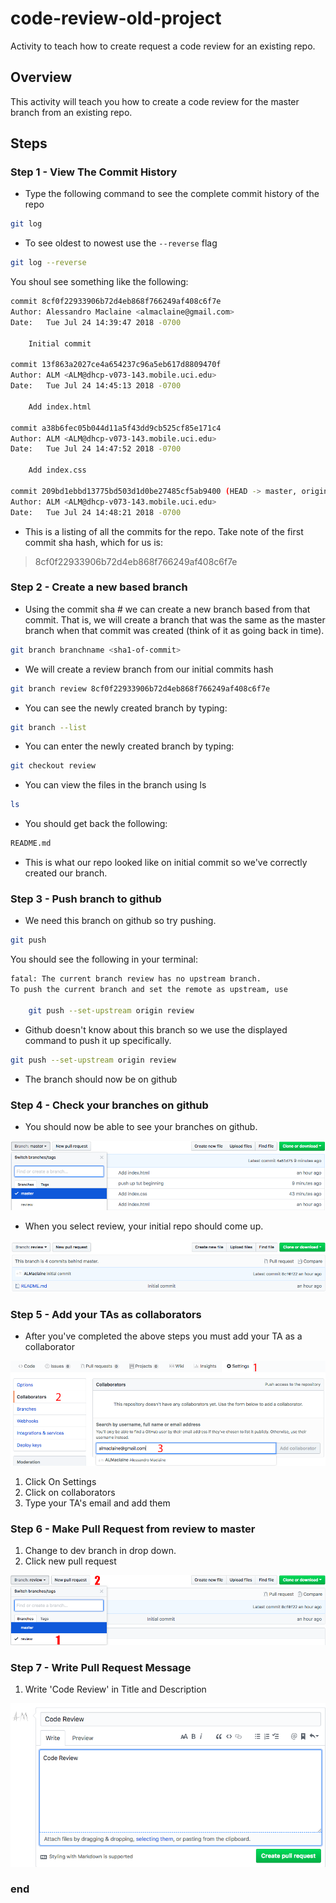# code-review-old-project

Activity to teach how to create request a code review for an existing repo.

## Overview

This activity will teach you how to create a code review for the master branch from an existing repo.

## Steps

### Step 1 - View The Commit History

- Type the following command to see the complete commit history of the repo

```bash
git log
```

- To see oldest to nowest use the `--reverse` flag

```bash
git log --reverse
```

You shoul see something like the following:

```bash
commit 8cf0f22933906b72d4eb868f766249af408c6f7e
Author: Alessandro Maclaine <almaclaine@gmail.com>
Date:   Tue Jul 24 14:39:47 2018 -0700

    Initial commit

commit 13f863a2027ce4a654237c96a5eb617d8809470f
Author: ALM <ALM@dhcp-v073-143.mobile.uci.edu>
Date:   Tue Jul 24 14:45:13 2018 -0700

    Add index.html

commit a38b6fec05b044d11a5f43dd9cb525cf85e171c4
Author: ALM <ALM@dhcp-v073-143.mobile.uci.edu>
Date:   Tue Jul 24 14:47:52 2018 -0700

    Add index.css

commit 209bd1ebbd13775bd503d1d0be27485cf5ab9400 (HEAD -> master, origin/master, origin/HEAD)
Author: ALM <ALM@dhcp-v073-143.mobile.uci.edu>
Date:   Tue Jul 24 14:48:21 2018 -0700
```

- This is a listing of all the commits for the repo. Take note of the first commit sha hash, which for us is:
> 8cf0f22933906b72d4eb868f766249af408c6f7e

### Step 2 - Create a new based branch

- Using the commit sha # we can create a new branch based from that commit. That is, we will create a branch that was the same as the master branch when that commit was created (think of it as going back in time).

```bash
git branch branchname <sha1-of-commit>
```

- We will create a review branch from our initial commits hash

```bash
git branch review 8cf0f22933906b72d4eb868f766249af408c6f7e
```

- You can see the newly created branch by typing:

```bash
git branch --list
```

- You can enter the newly created branch by typing:

```bash
git checkout review
```

- You can view the files in the branch using ls

```bash
ls
```

- You should get back the following:

```bash
README.md
```

- This is what our repo looked like on initial commit so we've correctly created our branch.

### Step 3 - Push branch to github

- We need this branch on github so try pushing.

```bash
git push
```

You should see the following in your terminal:

```bash
fatal: The current branch review has no upstream branch.
To push the current branch and set the remote as upstream, use

    git push --set-upstream origin review
```

- Github doesn't know about this branch so we use the displayed command to push it up specifically.

```bash
git push --set-upstream origin review
```

- The branch should now be on github

### Step 4 - Check your branches on github

- You should now be able to see your branches on github.

![Branches](./imgs/branches.png)

- When you select review, your initial repo should come up.

![DevFiles](./imgs/revfiles.png)

### Step 5 - Add your TAs as collaborators

- After you've completed the above steps you must add your TA as a collaborator

![Collab](./imgs/collab.png)

1. Click On Settings
2. Click on collaborators
3. Type your TA's email and add them

### Step 6 - Make Pull Request from review to master

1. Change to dev branch in drop down.
2. Click new pull request

![Pull](./imgs/pull.png)

### Step 7 - Write Pull Request Message

1. Write 'Code Review' in Title and Description

![msg](./imgs/msg.png)

### end